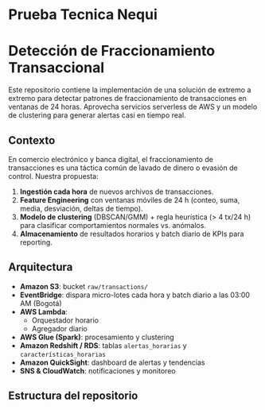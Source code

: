 # Prueba Tecnica Nequi

# Detección de Fraccionamiento Transaccional

Este repositorio contiene la implementación de una solución de extremo a extremo para detectar patrones de fraccionamiento de transacciones en ventanas de 24 horas. Aprovecha servicios serverless de AWS y un modelo de clustering para generar alertas casi en tiempo real.

## Contexto

En comercio electrónico y banca digital, el fraccionamiento de transacciones es una táctica común de lavado de dinero o evasión de control. Nuestra propuesta:

1. **Ingestión cada hora** de nuevos archivos de transacciones.  
2. **Feature Engineering** con ventanas móviles de 24 h (conteo, suma, media, desviación, deltas de tiempo).  
3. **Modelo de clustering** (DBSCAN/GMM) + regla heurística (> 4 tx/24 h) para clasificar comportamientos normales vs. anómalos.  
4. **Almacenamiento** de resultados horarios y batch diario de KPIs para reporting.

## Arquitectura

- **Amazon S3**: bucket `raw/transactions/`  
- **EventBridge**: dispara micro-lotes cada hora y batch diario a las 03:00 AM (Bogotá)  
- **AWS Lambda**:  
  - Orquestador horario  
  - Agregador diario  
- **AWS Glue (Spark)**: procesamiento y clustering  
- **Amazon Redshift / RDS**: tablas `alertas_horarias` y `características_horarias`  
- **Amazon QuickSight**: dashboard de alertas y tendencias  
- **SNS & CloudWatch**: notificaciones y monitoreo

## Estructura del repositorio

